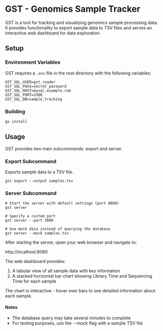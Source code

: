 # GST - Genomics Sample Tracker

GST is a tool for tracking and visualizing genomics sample processing data.
It provides functionality to export sample data to TSV files and serves an
interactive web dashboard for data exploration.

## Setup

### Environment Variables

GST requires a `.env` file in the root directory with the following variables:

```
GST_SQL_USER=gst_reader
GST_SQL_PASS=secret_password
GST_SQL_HOST=mysql.example.com
GST_SQL_PORT=3306
GST_SQL_DB=sample_tracking
```

### Building

```bash
go install
```

## Usage
GST provides two main subcommands: export and server.

### Export Subcommand
Exports sample data to a TSV file.

```
gst export --output samples.tsv
```

### Server Subcommand

```
# Start the server with default settings (port 8080)
gst server

# Specify a custom port
gst server --port 3000

# Use mock data instead of querying the database
gst server --mock samples.tsv
```

After starting the server, open your web browser and navigate to:

http://localhost:8080

The web dashboard provides:

1. A tabular view of all sample data with key information
2. A stacked horizontal bar chart showing Library Time and Sequencing Time for each sample

The chart is interactive - hover over bars to see detailed information about each sample.

#### Notes
- The database query may take several minutes to complete
- For testing purposes, use the --mock flag with a sample TSV file